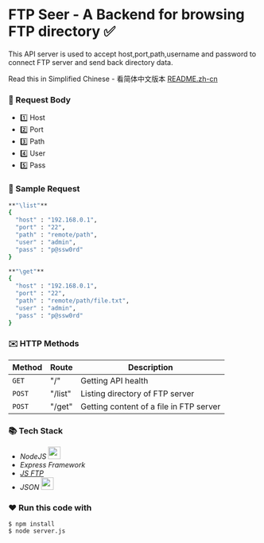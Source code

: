 # FTP Seer - A Backend for browsing FTP directory :white_check_mark:

This API server is used to accept host,port,path,username and password to <br/>
connect FTP server and send back directory data.

Read this in Simplified Chinese - 看简体中文版本 [README.zh-cn]

[README.zh-cn]: https://github.com/m3yevn/server-ftp/blob/master/README.zh-cn.md

### :postbox: Request Body
 - :one: Host
 - :two: Port
 - :three: Path
 - :four: User
 - :five: Pass

### :email: Sample Request
```sh
**"\list"**
{
  "host" : "192.168.0.1",
  "port" : "22",
  "path" : "remote/path",
  "user" : "admin",
  "pass" : "p@ssw0rd"
}
```
```sh
**"\get"**
{
  "host" : "192.168.0.1",
  "port" : "22",
  "path" : "remote/path/file.txt",
  "user" : "admin",
  "pass" : "p@ssw0rd"
}
```

### :envelope: HTTP Methods

| Method | Route | Description |
| ------ | ----- | ----------- |
| `GET`  | "/"   | Getting API health |
| `POST` | "/list" | Listing directory of FTP server |
| `POST` | "/get"  | Getting content of a file in FTP server |

### :books: Tech Stack

 * *NodeJS* <img src="https://d2eip9sf3oo6c2.cloudfront.net/tags/images/000/000/256/full/nodejslogo.png" width="25" />
 * *Express Framework*
 * *[JS FTP]*
 * *JSON* <img src="https://upload.wikimedia.org/wikipedia/commons/thumb/c/c9/JSON_vector_logo.svg/1200px-JSON_vector_logo.svg.png" width="25" />

[JS FTP]: https://www.npmjs.com/package/jsftp

### :heart: Run this code with


```
$ npm install
$ node server.js
```
